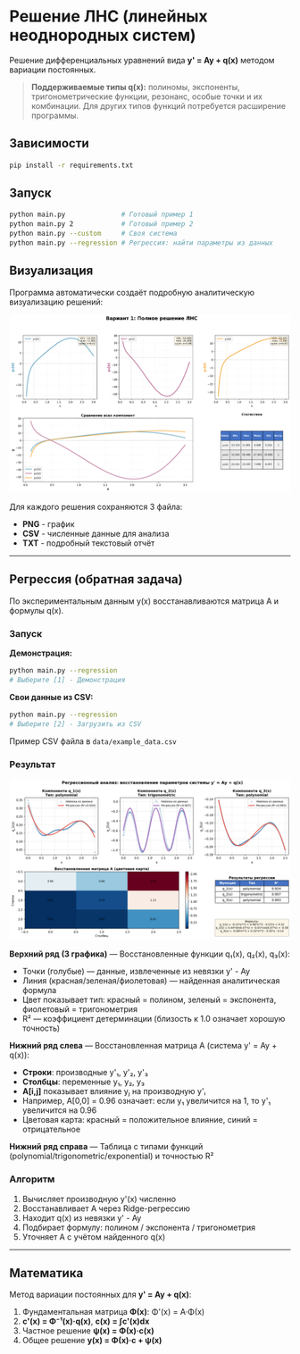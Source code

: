 # Решение ЛНС (линейных неоднородных систем)

Решение дифференциальных уравнений вида **y' = Ay + q(x)** методом вариации постоянных.

> **Поддерживаемые типы q(x):** полиномы, экспоненты, тригонометрические функции, резонанс, особые точки и их комбинации. Для других типов функций потребуется расширение программы.

## Зависимости

```bash
pip install -r requirements.txt
```

## Запуск

```bash
python main.py              # Готовый пример 1
python main.py 2            # Готовый пример 2
python main.py --custom     # Своя система
python main.py --regression # Регрессия: найти параметры из данных
```

## Визуализация

Программа автоматически создаёт подробную аналитическую визуализацию решений:

![Пример визуализации](images/solution_example.png)

Для каждого решения сохраняются 3 файла:
- **PNG** - график
- **CSV** - численные данные для анализа
- **TXT** - подробный текстовый отчёт

---

## Регрессия (обратная задача)

По экспериментальным данным y(x) восстанавливаются матрица A и формулы q(x).

### Запуск

**Демонстрация:**
```bash
python main.py --regression
# Выберите [1] - Демонстрация
```

**Свои данные из CSV:**
```bash
python main.py --regression
# Выберите [2] - Загрузить из CSV
```

Пример CSV файла в `data/example_data.csv`

### Результат

![Регрессия](images/regression_analysis.png)

**Верхний ряд (3 графика)** — Восстановленные функции q₁(x), q₂(x), q₃(x):
- Точки (голубые) — данные, извлеченные из невязки y' - Ay
- Линия (красная/зеленая/фиолетовая) — найденная аналитическая формула
- Цвет показывает тип: красный = полином, зеленый = экспонента, фиолетовый = тригонометрия
- R² — коэффициент детерминации (близость к 1.0 означает хорошую точность)

**Нижний ряд слева** — Восстановленная матрица A (система y' = Ay + q(x)):
- **Строки**: производные y'₁, y'₂, y'₃
- **Столбцы**: переменные y₁, y₂, y₃
- **A[i,j]** показывает влияние yⱼ на производную y'ᵢ
- Например, A[0,0] = 0.96 означает: если y₁ увеличится на 1, то y'₁ увеличится на 0.96
- Цветовая карта: красный = положительное влияние, синий = отрицательное

**Нижний ряд справа** — Таблица с типами функций (polynomial/trigonometric/exponential) и точностью R²

### Алгоритм

1. Вычисляет производную y'(x) численно
2. Восстанавливает A через Ridge-регрессию
3. Находит q(x) из невязки y' - Ay
4. Подбирает формулу: полином / экспонента / тригонометрия
5. Уточняет A с учётом найденного q(x)

---

## Математика

Метод вариации постоянных для **y' = Ay + q(x)**:

1. Фундаментальная матрица **Φ(x)**: Φ'(x) = A·Φ(x)
2. **c'(x) = Φ⁻¹(x)·q(x)**, **c(x) = ∫c'(x)dx**
3. Частное решение **ψ(x) = Φ(x)·c(x)**
4. Общее решение **y(x) = Φ(x)·c + ψ(x)**
